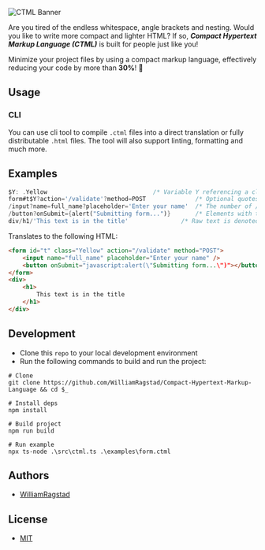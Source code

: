 ![CTML Banner](https://socialify.git.ci/WilliamRagstad/Compact-Hypertext-Markup-Language/image?description=1&descriptionEditable=A%20dense%20form%20of%20HTML&font=Source%20Code%20Pro&language=1&logo=https%3A%2F%2Fgithub.com%2FWilliamRagstad%2FCompact-Hypertext-Markup-Language%2Fblob%2Fmain%2Fassets%2Fchtml-logo-color.png%3Fraw%3Dtrue&owner=1&pattern=Brick%20Wall&theme=Light)

Are you tired of the endless whitespace, angle brackets and nesting. Would you like to write more compact and lighter HTML?
If so, ***Compact Hypertext Markup Language (CTML)*** is built for people just like you!

Minimize your project files by using a compact markup language, effectively reducing your code by more than **30%**! 🎉

## Usage

### CLI
You can use cli tool to compile `.ctml` files into a direct translation or fully distributable `.html` files.
The tool will also support linting, formatting and much more.

## Examples

```dart
$Y: .Yellow				                 /* Variable Y referencing a class name */
form#t$Y?action='/validate'?method=POST 	         /* Optional quotes for single word strings */
/input?name=full_name?placeholder='Enter your name'	 /* The number of / indicates nesting level */
/button?onSubmit={alert("Submitting form...")}		 /* Elements with the same nesting level are siblings */
div/h1/'This text is in the title'		         /* Raw text is denoted using quotes instead of a tagname*/
```

Translates to the following HTML:
  
```html
<form id="t" class="Yellow" action="/validate" method="POST">
    <input name="full_name" placeholder="Enter your name" />
    <button onSubmit="javascript:alert(\"Submitting form...\")"></button>
</form>
<div>
    <h1>
        This text is in the title
    </h1>
</div>
```

## Development

- Clone this `repo` to your local development environment
- Run the following commands to build and run the project:

```shell
# Clone
git clone https://github.com/WilliamRagstad/Compact-Hypertext-Markup-Language && cd $_

# Install deps
npm install

# Build project
npm run build

# Run example
npx ts-node .\src\ctml.ts .\examples\form.ctml
```

## Authors

- [WilliamRagstad](https://github.com/WilliamRagstad)

## License

- [MIT](https://wei.mit-license.org)
